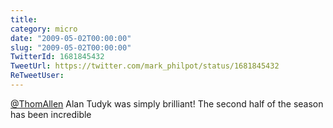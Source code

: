 ```yaml
---
title: 
category: micro
date: "2009-05-02T00:00:00"
slug: "2009-05-02T00:00:00"
TwitterId: 1681845432
TweetUrl: https://twitter.com/mark_philpot/status/1681845432
ReTweetUser: 
---
```


[@ThomAllen](https://twitter.com/ThomAllen) Alan Tudyk was simply brilliant! The second half of the season has been incredible